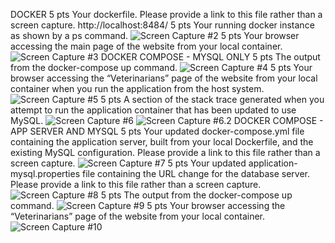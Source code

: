 DOCKER
5 pts Your dockerfile. Please provide a link to this file rather than a screen capture.
http://localhost:8484/
5 pts Your running docker instance as shown by a ps command.
![Screen Capture #2](images2/Screenshot#2.JPG)
5 pts Your browser accessing the main page of the website from your local container.
![Screen Capture #3](images2/Screenshot#3.jpg)
DOCKER COMPOSE - MYSQL ONLY
5 pts The output from the docker-compose up command.
![Screen Capture #4](images2/Screenshot#4.jpg)
5 pts Your browser accessing the “Veterinarians” page of the website from your local container when you run the application from the host system.
![Screen Capture #5](images2/Screenshot#5.jpg)
5 pts A section of the stack trace generated when you attempt to run the application
container that has been updated to use MySQL.
![Screen Capture #6](images2/Screenshot#6.jpg)
![Screen Capture #6.2](images2/Screenshot#6.2.jpg)
DOCKER COMPOSE - APP SERVER AND MYSQL
5 pts Your updated docker-compose.yml file containing the application server, built from
your local Dockerfile, and the existing MySQL configuration. Please provide a link
to this file rather than a screen capture.
![Screen Capture #7](images2/Screenshot#7.jpg)
5 pts Your updated application-mysql.properties file containing the URL change for
the database server. Please provide a link to this file rather than a screen capture.
![Screen Capture #8](images2/Screenshot#8.jpg)
5 pts The output from the docker-compose up command.
![Screen Capture #9](images2/Screenshot#9.jpg)
5 pts Your browser accessing the “Veterinarians” page of the website from your local container.
![Screen Capture #10](images2/Screenshot#10.jpg)
